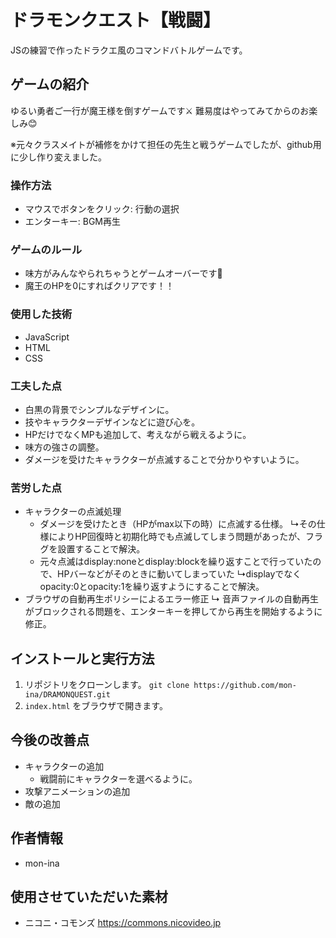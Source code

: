 # ドラモンクエスト【戦闘】
JSの練習で作ったドラクエ風のコマンドバトルゲームです。

## ゲームの紹介
ゆるい勇者ご一行が魔王様を倒すゲームです⚔
難易度はやってみてからのお楽しみ😊

※元々クラスメイトが補修をかけて担任の先生と戦うゲームでしたが、github用に少し作り変えました。

### 操作方法
* マウスでボタンをクリック: 行動の選択
* エンターキー: BGM再生

### ゲームのルール
* 味方がみんなやられちゃうとゲームオーバーです🥺
* 魔王のHPを0にすればクリアです！！
  

### 使用した技術
* JavaScript
* HTML
* CSS

### 工夫した点
* 白黒の背景でシンプルなデザインに。
* 技やキャラクターデザインなどに遊び心を。
* HPだけでなくMPも追加して、考えながら戦えるように。
* 味方の強さの調整。
* ダメージを受けたキャラクターが点滅することで分かりやすいように。

### 苦労した点
* キャラクターの点滅処理
    * ダメージを受けたとき（HPがmax以下の時）に点滅する仕様。
      ↳その仕様によりHP回復時と初期化時でも点滅してしまう問題があったが、フラグを設置することで解決。
    * 元々点滅はdisplay:noneとdisplay:blockを繰り返すことで行っていたので、HPバーなどがそのときに動いてしまっていた
      ↳displayでなくopacity:0とopacity:1を繰り返すようにすることで解決。
* ブラウザの自動再生ポリシーによるエラー修正
    ↳ 音声ファイルの自動再生がブロックされる問題を、エンターキーを押してから再生を開始するように修正。
  
## インストールと実行方法
1.  リポジトリをクローンします。
    `git clone https://github.com/mon-ina/DRAMONQUEST.git`
2.  `index.html` をブラウザで開きます。

## 今後の改善点
* キャラクターの追加
    * 戦闘前にキャラクターを選べるように。
* 攻撃アニメーションの追加
* 敵の追加

## 作者情報
* mon-ina

## 使用させていただいた素材
* ニコニ・コモンズ https://commons.nicovideo.jp

